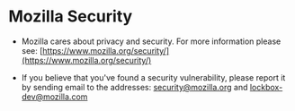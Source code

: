 # Mozilla Security #

- Mozilla cares about privacy and security. For more information please see: [https://www.mozilla.org/security/](https://www.mozilla.org/security/)

- If you believe that you've found a security vulnerability, please report it by sending email to the addresses: [security@mozilla.org](mailto:security@mozilla.org) and [lockbox-dev@mozilla.com](mailto:lockbox-dev@mozilla.com)
